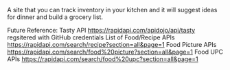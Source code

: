 A site that you can track inventory in your kitchen and it will suggest ideas for dinner and build a grocery list.

Future Reference:
Tasty API https://rapidapi.com/apidojo/api/tasty regsitered with GitHub credentials
List of Food/Recipe APIs https://rapidapi.com/search/recipe?section=all&page=1
Food Picture APIs https://rapidapi.com/search/food%20picture?section=all&page=1
Food UPC APIs https://rapidapi.com/search/food%20upc?section=all&page=1
